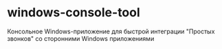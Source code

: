 # windows-console-tool
Консольное Windows-приложение для быстрой интеграции "Простых звонков" со сторонними Windows приложениями
